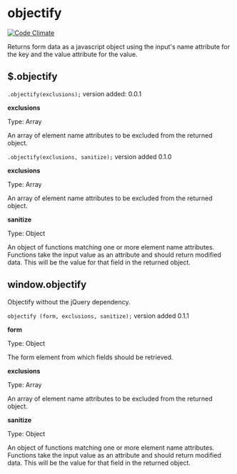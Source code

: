 # objectify

[![Code Climate](https://codeclimate.com/github/jkrayer/objectify/badges/gpa.svg)](https://codeclimate.com/github/jkrayer/objectify)

Returns form data as a javascript object using the input's name attribute for the key and the value attribute for the value.

## $.objectify

`.objectify(exclusions);` version added: 0.0.1

**exclusions**

Type: Array

An array of element name attributes to be excluded from the returned object.

`.objectify(exclusions, sanitize);` version added 0.1.0

**exclusions**

Type: Array

An array of element name attributes to be excluded from the returned object.

**sanitize**

Type: Object

An object of functions matching one or more element name attributes. Functions take the input value as an attribute and should return modified data. This will be the value for that field in the returned object.

## window.objectify

Objectify without the jQuery dependency.

`objectify (form, exclusions, sanitize);` version added 0.1.1

**form**

Type: Object

The form element from which fields should be retrieved.

**exclusions**

Type: Array

An array of element name attributes to be excluded from the returned object.

**sanitize**

Type: Object

An object of functions matching one or more element name attributes. Functions take the input value as an attribute and should return modified data. This will be the value for that field in the returned object.
